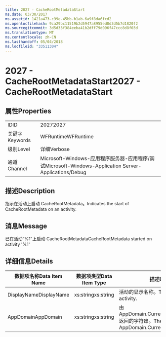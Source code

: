 ```yaml
---
title: 2027 - CacheRootMetadataStart
ms.date: 03/30/2017
ms.assetid: 1421a473-c99e-45bb-b1ab-6a9f8da6fcd2
ms.openlocfilehash: 9ca29bc11519b2d5947a8955ed8d3d5b7d1820f2
ms.sourcegitcommit: 3d5d33f384eeba41b2dff79d096f47ccc8d8f03d
ms.translationtype: MT
ms.contentlocale: zh-CN
ms.lasthandoff: 05/04/2018
ms.locfileid: "33511304"
---
```

# <a name="2027---cacherootmetadatastart"></a><span data-ttu-id="b372c-102">2027 - CacheRootMetadataStart</span><span class="sxs-lookup"><span data-stu-id="b372c-102">2027 - CacheRootMetadataStart</span></span>
## <a name="properties"></a><span data-ttu-id="b372c-103">属性</span><span class="sxs-lookup"><span data-stu-id="b372c-103">Properties</span></span>  
  
|||  
|-|-|  
|<span data-ttu-id="b372c-104">ID</span><span class="sxs-lookup"><span data-stu-id="b372c-104">ID</span></span>|<span data-ttu-id="b372c-105">2027</span><span class="sxs-lookup"><span data-stu-id="b372c-105">2027</span></span>|  
|<span data-ttu-id="b372c-106">关键字</span><span class="sxs-lookup"><span data-stu-id="b372c-106">Keywords</span></span>|<span data-ttu-id="b372c-107">WFRuntime</span><span class="sxs-lookup"><span data-stu-id="b372c-107">WFRuntime</span></span>|  
|<span data-ttu-id="b372c-108">级别</span><span class="sxs-lookup"><span data-stu-id="b372c-108">Level</span></span>|<span data-ttu-id="b372c-109">详细</span><span class="sxs-lookup"><span data-stu-id="b372c-109">Verbose</span></span>|  
|<span data-ttu-id="b372c-110">通道</span><span class="sxs-lookup"><span data-stu-id="b372c-110">Channel</span></span>|<span data-ttu-id="b372c-111">Microsoft-Windows-应用程序服务器-应用程序/调试</span><span class="sxs-lookup"><span data-stu-id="b372c-111">Microsoft-Windows-Application Server-Applications/Debug</span></span>|  
  
## <a name="description"></a><span data-ttu-id="b372c-112">描述</span><span class="sxs-lookup"><span data-stu-id="b372c-112">Description</span></span>  
 <span data-ttu-id="b372c-113">指示在活动上启动 CacheRootMetadata。</span><span class="sxs-lookup"><span data-stu-id="b372c-113">Indicates the start of CacheRootMetadata on an activity.</span></span>  
  
## <a name="message"></a><span data-ttu-id="b372c-114">消息</span><span class="sxs-lookup"><span data-stu-id="b372c-114">Message</span></span>  
 <span data-ttu-id="b372c-115">已在活动“%1”上启动 CacheRootMetadata</span><span class="sxs-lookup"><span data-stu-id="b372c-115">CacheRootMetadata started on activity '%1'</span></span>  
  
## <a name="details"></a><span data-ttu-id="b372c-116">详细信息</span><span class="sxs-lookup"><span data-stu-id="b372c-116">Details</span></span>  
  
|<span data-ttu-id="b372c-117">数据项名称</span><span class="sxs-lookup"><span data-stu-id="b372c-117">Data Item Name</span></span>|<span data-ttu-id="b372c-118">数据项类型</span><span class="sxs-lookup"><span data-stu-id="b372c-118">Data Item Type</span></span>|<span data-ttu-id="b372c-119">描述</span><span class="sxs-lookup"><span data-stu-id="b372c-119">Description</span></span>|  
|--------------------|--------------------|-----------------|  
|<span data-ttu-id="b372c-120">DisplayName</span><span class="sxs-lookup"><span data-stu-id="b372c-120">DisplayName</span></span>|<span data-ttu-id="b372c-121">xs:string</span><span class="sxs-lookup"><span data-stu-id="b372c-121">xs:string</span></span>|<span data-ttu-id="b372c-122">活动的显示名称。</span><span class="sxs-lookup"><span data-stu-id="b372c-122">The display name of the activity.</span></span>|  
|<span data-ttu-id="b372c-123">AppDomain</span><span class="sxs-lookup"><span data-stu-id="b372c-123">AppDomain</span></span>|<span data-ttu-id="b372c-124">xs:string</span><span class="sxs-lookup"><span data-stu-id="b372c-124">xs:string</span></span>|<span data-ttu-id="b372c-125">由 AppDomain.CurrentDomain.FriendlyName 返回的字符串。</span><span class="sxs-lookup"><span data-stu-id="b372c-125">The string returned by AppDomain.CurrentDomain.FriendlyName.</span></span>|
